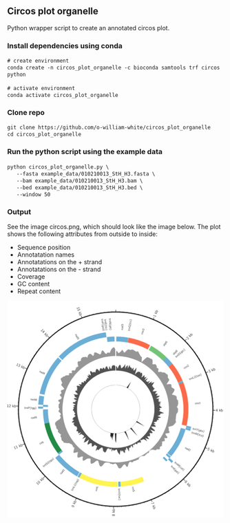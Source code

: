 
## Circos plot organelle 

Python wrapper script to create an annotated circos plot. 

### Install dependencies using conda
```
# create environment
conda create -n circos_plot_organelle -c bioconda samtools trf circos python

# activate environment
conda activate circos_plot_organelle
```

### Clone repo

```
git clone https://github.com/o-william-white/circos_plot_organelle
cd circos_plot_organelle
```

### Run the python script using the example data
```
python circos_plot_organelle.py \
   --fasta example_data/010210013_StH_H3.fasta \
   --bam example_data/010210013_StH_H3.bam \
   --bed example_data/010210013_StH_H3.bed \
   --window 50
```

### Output

See the image circos.png, which should look like the image below. The plot shows the following attributes from outside to inside:
- Sequence position
- Annotatation names
- Annotatations on the + strand
- Annotatations on the - strand
- Coverage
- GC content
- Repeat content

![alt text](example_data/circos.png)

